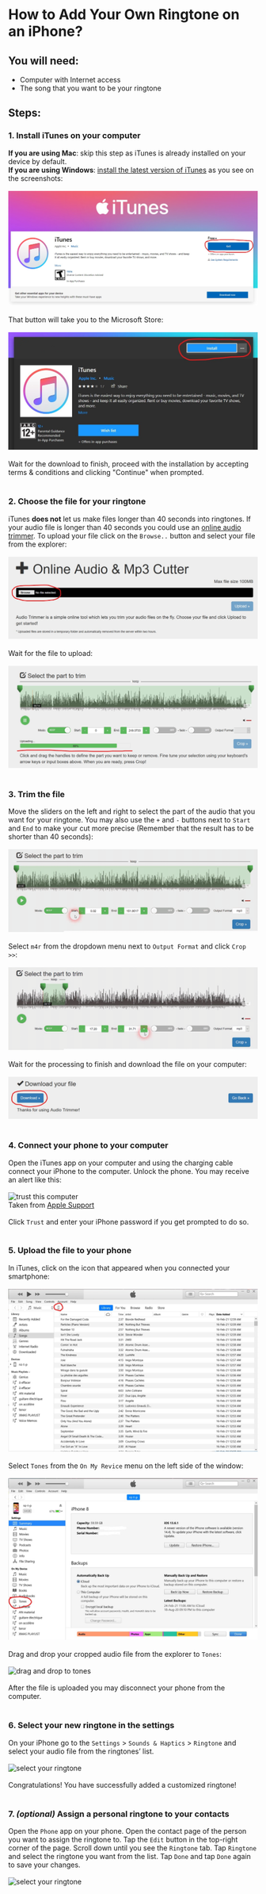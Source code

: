 # How to Add Your Own Ringtone on an iPhone?
## You will need:
* Computer with Internet access
* The song that you want to be your ringtone

## Steps:
### **1. Install iTunes on your computer**
**If you are using Mac**: skip this step as iTunes is already installed on your device by default.
<br>
**If you are using Windows**: [install the latest version of iTunes](https://www.microsoft.com/en-us/p/itunes/9pb2mz1zmb1s "Install iTunes") as you see on the screenshots:
<br>
<br>
![iTunes installation button 1](assets/step_1_1.jpg "iTunes installation button")
<br>
<br>
That button will take you to the Microsoft Store:
<br>
<br>
![iTunes installation button 2](assets/step_1_2.jpg "iTunes installation button")
<br>
<br>
Wait for the download to finish, proceed with the installation by accepting terms & conditions and clicking "Continue" when prompted.
<br>
<br>

### **2. Choose the file for your ringtone**
iTunes **does not** let us make files longer than 40 seconds into ringtones. If your audio file is longer than 40 seconds you could use an [online audio trimmer](https://audiotrimmer.com "Online Audio Trimmer"). To upload your file click on the `Browse..` button and select your file from the explorer:
<br>
<br>
![audio trimming open file](assets/step_2_1.jpg "Audio Trimming open file")
<br>
<br>
Wait for the file to upload:
<br>
<br>
![audio trimming upload](assets/step_2_2.jpg "Audio Trimming Upload")
<br>
<br>

### **3. Trim the file**
Move the sliders on the left and right to select the part of the audio that you want for your ringtone. You may also use the `+` and `-` buttons next to `Start` and `End` to make your cut more precise (Remember that the result has to be shorter than 40 seconds):
<br>
<br>
![audio trimming sliders](assets/step_3_1.gif "Audio Trimming Sliders")
<br>
<br>
Select `m4r` from the dropdown menu next to `Output Format` and click `Crop >>`:
<br>
<br>
![audio crop](assets/step_3_2.gif "Audio Crop")
<br>
<br>
Wait for the processing to finish and download the file on your computer:
<br>
<br>
![audio download](assets/step_3_3.jpg "Audio Download")
<br>
<br>

### **4. Connect your phone to your computer**
Open the iTunes app on your computer and using the charging cable connect your iPhone to the computer. Unlock the phone. You may receive an alert like this:
<br>
<br>
![trust this computer](https://support.apple.com/library/content/dam/edam/applecare/images/en_US/iOS/ios13-iphone-xs-home-trust-computer-alert.jpg "Trust This Computer")
<br>
Taken from [Apple Support](https://support.apple.com/en-us/HT202778 "Apple Support")
<br>
<br>
Click `Trust` and enter your iPhone password if you get prompted to do so.
<br>
<br>

### **5. Upload the file to your phone**
In iTunes, click on the icon that appeared when you connected your smartphone:
<br>
<br>
![click on this device button](assets/step_5_1.jpg "Click On This Device Button")
<br>
<br>
Select `Tones` from the `On My Revice` menu on the left side of the window:
<br>
<br>
![select tones from the menu](assets/step_5_2.jpg "Select Tones from the Menu")
<br>
<br>
Drag and drop your cropped audio file from the explorer to `Tones`:
<br>
<br>
![drag and drop to tones](assets/step_5_3.gif "Drag and Drop to Tones")
<br>
<br>
After the file is uploaded you may disconnect your phone from the computer.
<br>
<br>

### **6. Select your new ringtone in the settings**
On your iPhone go to the `Settings` > `Sounds & Haptics` > `Ringtone` and select your audio file from the ringtones’ list.
<br>
<br>
![select your ringtone](assets/step_6_1.gif "Select Your Ringtone")
<br>
<br>
Congratulations! You have successfully added a customized ringtone!
<br>
<br>

### **7. _(optional)_ Assign a personal ringtone to your contacts**
Open the `Phone` app on your phone. Open the contact page of the person you want to assign the ringtone to. Tap the `Edit` button in the top-right corner of the page. Scroll down until you see the `Ringtone` tab. Tap `Ringtone` and select the ringtone you want from the list. Tap `Done` and tap `Done` again to save your changes.
<br>
<br>
![select your ringtone](assets/step_7_1.gif "Select Your Ringtone")
<br>
<br>